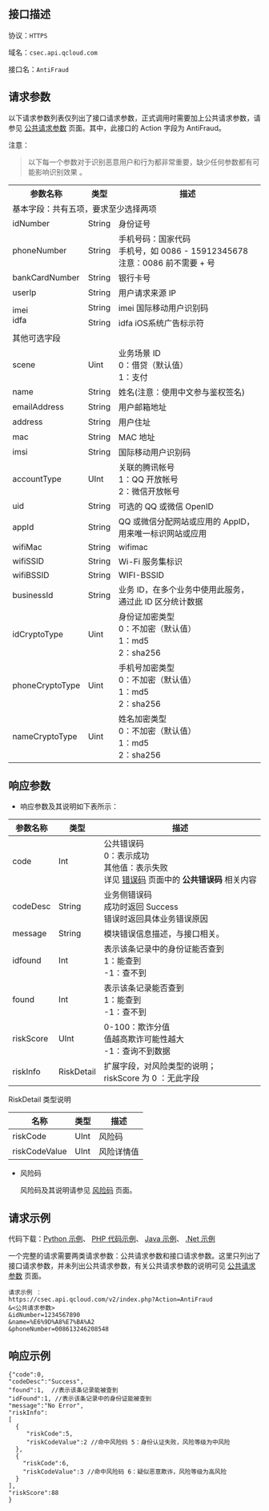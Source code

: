 ## 接口描述

协议：`HTTPS`

域名：`csec.api.qcloud.com`

接口名：`AntiFraud`

## 请求参数

以下请求参数列表仅列出了接口请求参数，正式调用时需要加上公共请求参数，请参见 [公共请求参数](http://tce.fsphere.cn/document/product/295/7279) 页面。其中，此接口的 Action 字段为 AntiFraud。

注意：
>以下每一个参数对于识别恶意用户和行为都非常重要，缺少任何参数都有可能影响识别效果 。

<table>
<tr>
<th>参数名称</th>
<th>类型</th>
<th>描述</th></tr>
<tr>
<td colspan="3">基本字段：共有五项，要求至少选择两项</td>
</tr>
<tr>
<td>idNumber</td>
<td>String</td>
<td>身份证号</td>
</tr>
<tr>
<td>phoneNumber</td>
<td>String</td>
<td>手机号码：国家代码</br>
手机号，如 0086 - 15912345678</br> 
注意：0086 前不需要 + 号</td>
</tr>
<tr>
<td>bankCardNumber</td>
<td>String</td>
<td>银行卡号</td>
</tr>
<tr>
<td>userIp</td>
<td>String</td>
<td>用户请求来源 IP</td>
</tr>
<tr>
<td rowspan="2">imei</br>
idfa</td>
<td>String</td>
<td>imei 国际移动用户识别码</td>
</tr>
<tr>
<td>String</td>
<td>idfa iOS系统广告标示符</td>
</tr>
<tr>
<td colspan="3">其他可选字段</td>
</tr>
<tr>
<td>scene</td>
<td>Uint</td>
<td>业务场景 ID</br>0：借贷（默认值）</br>1：支付</td>
</tr>
<tr>
<td>name</td>
<td>String</td>
<td>姓名(注意：使用中文参与鉴权签名)</td>
</tr>
<tr>
<td>emailAddress</td>
<td>String</td>
<td>用户邮箱地址</td>
</tr>
<tr>
<td>address</td>
<td>String</td>
<td>用户住址</td>
</tr>
<tr>
<td>mac</td>
<td>String</td>
<td>MAC 地址</td>
</tr>
<tr>
<td>imsi</td>
<td>String</td>
<td>国际移动用户识别码</td>
</tr>
<tr>
<td>accountType</td>
<td>UInt</td>
<td>关联的腾讯帐号</br>1：QQ 开放帐号</br>2：微信开放帐号</td>
</tr>
<tr>
<td>uid</td>
<td>String</td>
<td>可选的 QQ 或微信 OpenID</td>
</tr>
<tr>
<td>appId</td>
<td>String</td>
<td>QQ 或微信分配网站或应用的 AppID，用来唯一标识网站或应用</td>
</tr>
<tr>
<td>wifiMac</td>
<td>String</td>
<td>wifimac</td>
</tr>
<tr>
<td>wifiSSID</td>
<td>String</td>
<td>Wi-Fi 服务集标识</td>
</tr>
<tr>
<td>wifiBSSID</td>
<td>String</td>
<td>WIFI-BSSID</td>
</tr>
<tr>
<td>businessId</td>
<td>String</td>
<td>业务 ID，在多个业务中使用此服务，通过此 ID 区分统计数据</td>
</tr>
<tr>
<td> idCryptoType</td>
<td> Uint</td>
<td> 身份证加密类型</br>0：不加密（默认值）</br>1：md5</br>2：sha256
</td>
</tr>
<tr>
<td> phoneCryptoType</td>
<td> Uint</td>
<td> 手机号加密类型</br>0：不加密（默认值）</br>1：md5</br>2：sha256</td>
</tr>
<tr>
<td> nameCryptoType</td>
<td> Uint</td>
<td> 姓名加密类型</br>0：不加密（默认值）</br>1：md5</br>2：sha256
</td>
</tr>
</table>

## 响应参数

- 响应参数及其说明如下表所示：


| 参数名称 | 类型 | 描述 |
| ----- | ----- | ----- |
| code | Int | 公共错误码</br>0：表示成功</br>其他值：表示失败</br>详见 [错误码](http://tce.fsphere.cn/document/product/295/7285) 页面中的 **公共错误码** 相关内容 |
| codeDesc | String | 业务侧错误码</br>成功时返回 Success</br>错误时返回具体业务错误原因 |
| message | String | 模块错误信息描述，与接口相关。 |
| idfound | Int | 表示该条记录中的身份证能否查到</br>1：能查到</br>-1：查不到 |
| found | Int | 表示该条记录能否查到</br>1：能查到</br>-1：查不到 |
| riskScore | UInt | 0-100：欺诈分值</br>值越高欺诈可能性越大</br>-1：查询不到数据 |
| riskInfo | RiskDetail | 扩展字段，对风险类型的说明；</br>riskScore 为 0 ：无此字段 |

RiskDetail 类型说明

| 名称 | 类型 | 描述 |
| ----- | ----- | ----- |
| riskCode | UInt | 风险码 |
| riskCodeValue | UInt | 风险详情值 |



- 风险码

  风险码及其说明请参见 [风险码](http://tce.fsphere.cn/document/product/668/14278) 页面。

## 请求示例

代码下载：[Python 示例](https://mc.qcloudimg.com/static/archive/a8b291becf06c9fefab003f6afc16509/AntiFraud.py.zip)、 [PHP 代码示例](https://mc.qcloudimg.com/static/archive/06397c265ae2dc364f2f47559125ce5b/AntiFraud.php.zip)、 [Java 示例](https://mc.qcloudimg.com/static/archive/70b700e34e982822af2a020454185a8d/AntiFraud.zip)、 [.Net 示例](https://mc.qcloudimg.com/static/archive/05c3d0f6edbcd297502ab7407e91275b/AntiFraud.zip)

一个完整的请求需要两类请求参数：公共请求参数和接口请求参数。这里只列出了接口请求参数，并未列出公共请求参数，有关公共请求参数的说明可见 [公共请求参数](http://tce.fsphere.cn/document/product/295/7279) 页面。

```
请求示例 ：
https://csec.api.qcloud.com/v2/index.php?Action=AntiFraud
&<公共请求参数>
&idNumber=1234567890
&name=%E6%9D%A8%E7%BA%A2
&phoneNumber=008613246208548
```

## 响应示例


```
{"code":0,
"codeDesc":"Success",
"found":1,  //表示该条记录能被查到
"idFound":1, //表示该条记录中的身份证能被查到
"message":"No Error",
"riskInfo":
[
  {
     "riskCode":5,  
     "riskCodeValue":2 //命中风险码 5：身份认证失败，风险等级为中风险
  },     
  {
    "riskCode":6,
    "riskCodeValue":3 //命中风险码 6：疑似恶意欺诈，风险等级为高风险
  }
], 
"riskScore":88
}
```

